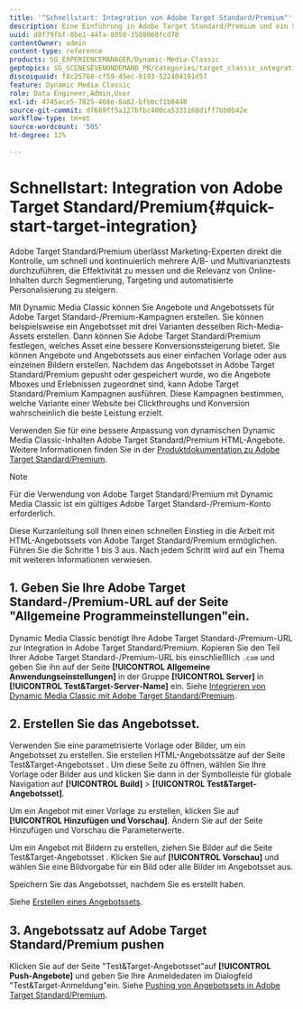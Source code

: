 ```yaml
---
title: '"Schnellstart: Integration von Adobe Target Standard/Premium"'
description: Eine Einführung in Adobe Target Standard/Premium und ein Schnellstart für den schnellen Einstieg in die Adobe Target Standard/Premium-Integrationstechniken.
uuid: d8f79fbf-8be1-44fa-8058-3508060fcd70
contentOwner: admin
content-type: reference
products: SG_EXPERIENCEMANAGER/Dynamic-Media-Classic
geptopics: SG_SCENESEVENONDEMAND_PK/categories/target_classic_integration
discoiquuid: f8c25768-cf59-45ec-8193-522404191d57
feature: Dynamic Media Classic
role: Data Engineer,Admin,User
exl-id: 4745ace5-7825-468e-8a82-bfbbcf1b0440
source-git-commit: df689ff5a127bfbc400ca5331168d1ff7bb0b42e
workflow-type: tm+mt
source-wordcount: '505'
ht-degree: 12%

---
```


# Schnellstart: Integration von Adobe Target Standard/Premium{#quick-start-target-integration}

Adobe Target Standard/Premium überlässt Marketing-Experten direkt die Kontrolle, um schnell und kontinuierlich mehrere A/B- und Multivarianztests durchzuführen, die Effektivität zu messen und die Relevanz von Online-Inhalten durch Segmentierung, Targeting und automatisierte Personalisierung zu steigern.

Mit Dynamic Media Classic können Sie Angebote und Angebotssets für Adobe Target Standard-/Premium-Kampagnen erstellen. Sie können beispielsweise ein Angebotsset mit drei Varianten desselben Rich-Media-Assets erstellen. Dann können Sie Adobe Target Standard/Premium festlegen, welches Asset eine bessere Konversionssteigerung bietet. Sie können Angebote und Angebotssets aus einer einfachen Vorlage oder aus einzelnen Bildern erstellen. Nachdem das Angebotsset in Adobe Target Standard/Premium gepusht oder gespeichert wurde, wo die Angebote Mboxes und Erlebnissen zugeordnet sind, kann Adobe Target Standard/Premium Kampagnen ausführen. Diese Kampagnen bestimmen, welche Variante einer Website bei Clickthroughs und Konversion wahrscheinlich die beste Leistung erzielt.

Verwenden Sie für eine bessere Anpassung von dynamischen Dynamic Media Classic-Inhalten Adobe Target Standard/Premium HTML-Angebote. Weitere Informationen finden Sie in der [Produktdokumentation zu Adobe Target Standard/Premium](https://experienceleague.adobe.com/docs/target.html).

>[!NOTE]
>
>Für die Verwendung von Adobe Target Standard/Premium mit Dynamic Media Classic ist ein gültiges Adobe Target Standard-/Premium-Konto erforderlich.

Diese Kurzanleitung soll Ihnen einen schnellen Einstieg in die Arbeit mit HTML-Angebotssets von Adobe Target Standard/Premium ermöglichen. Führen Sie die Schritte 1 bis 3 aus. Nach jedem Schritt wird auf ein Thema mit weiteren Informationen verwiesen.

## 1. Geben Sie Ihre Adobe Target Standard-/Premium-URL auf der Seite &quot;Allgemeine Programmeinstellungen&quot;ein.

Dynamic Media Classic benötigt Ihre Adobe Target Standard-/Premium-URL zur Integration in Adobe Target Standard/Premium. Kopieren Sie den Teil Ihrer Adobe Target Standard-/Premium-URL bis einschließlich `.com` und geben Sie ihn auf der Seite **[!UICONTROL Allgemeine Anwendungseinstellungen]** in der Gruppe **[!UICONTROL Server]** in **[!UICONTROL Test&amp;Target-Server-Name]** ein. Siehe [Integrieren von Dynamic Media Classic mit Adobe Target Standard/Premium](integrating-dmc-with-target.md#integrating-dmc-with-target).

## 2. Erstellen Sie das Angebotsset.

Verwenden Sie eine parametrisierte Vorlage oder Bilder, um ein Angebotsset zu erstellen. Sie erstellen HTML-Angebotssätze auf der Seite Test&amp;Target-Angebotsset . Um diese Seite zu öffnen, wählen Sie Ihre Vorlage oder Bilder aus und klicken Sie dann in der Symbolleiste für globale Navigation auf **[!UICONTROL Build]** > **[!UICONTROL Test&amp;Target-Angebotsset]**.

Um ein Angebot mit einer Vorlage zu erstellen, klicken Sie auf **[!UICONTROL Hinzufügen und Vorschau]**. Ändern Sie auf der Seite Hinzufügen und Vorschau die Parameterwerte.

Um ein Angebot mit Bildern zu erstellen, ziehen Sie Bilder auf die Seite Test&amp;Target-Angebotsset . Klicken Sie auf **[!UICONTROL Vorschau]** und wählen Sie eine Bildvorgabe für ein Bild oder alle Bilder im Angebotsset aus.

Speichern Sie das Angebotsset, nachdem Sie es erstellt haben. 

Siehe [Erstellen eines Angebotssets](creating-offer-set.md#creating_an_offer_set).

## 3. Angebotssatz auf Adobe Target Standard/Premium pushen

Klicken Sie auf der Seite &quot;Test&amp;Target-Angebotsset&quot;auf **[!UICONTROL Push-Angebote]** und geben Sie Ihre Anmeldedaten im Dialogfeld &quot;Test&amp;Target-Anmeldung&quot;ein. Siehe [Pushing von Angebotssets in Adobe Target Standard/Premium](pushing-offer-sets-target.md#pushing_offer_sets_to_target).
